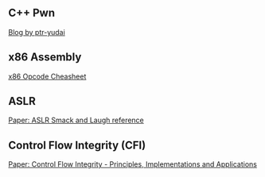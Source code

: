 ## C++ Pwn

[Blog by ptr-yudai](https://ptr-yudai.hatenablog.com/entry/2021/11/30/235732)

## x86 Assembly

[x86 Opcode Cheasheet](https://pnx.tf/files/x86_opcode_structure_and_instruction_overview.pdf)

## ASLR

[Paper: ASLR Smack and Laugh reference](https://www.cs.umd.edu/~jkatz/security/downloads/ASLR.pdf)

## Control Flow Integrity (CFI)

[Paper: Control Flow Integrity - Principles, Implementations and Applications](https://www.cs.columbia.edu/~suman/secure_sw_devel/p340-abadi.pdf)